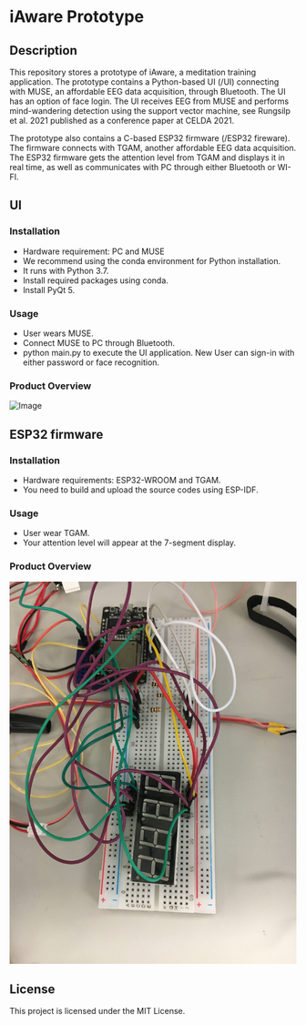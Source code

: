 # iAware Prototype

## Description
This repository stores a prototype of iAware, a meditation training application. The prototype contains a Python-based UI (/UI) connecting with MUSE, an affordable EEG data acquisition, through Bluetooth. The UI has an option of face login.
The UI receives EEG from MUSE and performs mind-wandering detection using the support vector machine, see Rungsilp et al. 2021 published as a conference paper at CELDA 2021.

The prototype also contains a C-based ESP32 firmware (/ESP32 fireware). The firmware connects with TGAM, another affordable EEG data acquisition. The ESP32 firmware gets the attention level from TGAM and 
displays it in real time, as well as communicates with PC through either Bluetooth or WI-FI.

## UI
### Installation
- Hardware requirement: PC and MUSE
- We recommend using the conda environment for Python installation.
- It runs with Python 3.7.
- Install required packages using conda.
- Install PyQt 5.

### Usage
- User wears MUSE.
- Connect MUSE to PC through Bluetooth.
- python main.py to execute the UI application. New User can sign-in with either password or face recognition.

### Product Overview
![Image](/images/iAware_app.png)

## ESP32 firmware
### Installation
- Hardware requirements: ESP32-WROOM and TGAM.
- You need to build and upload the source codes using ESP-IDF.

### Usage
- User wear TGAM.
- Your attention level will appear at the 7-segment display.

### Product Overview
![Image](/images/esp32.JPG)

## License
This project is licensed under the MIT License.
